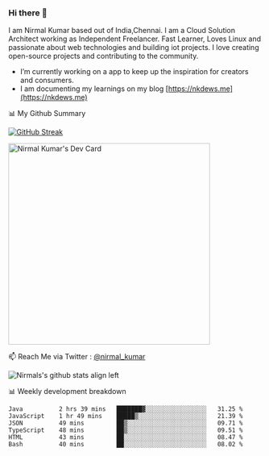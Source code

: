 ### Hi there 👋

 I am Nirmal Kumar based out of India,Chennai. I am a Cloud Solution Architect working as Independent Freelancer. Fast Learner, Loves Linux and passionate about web technologies and building iot projects. I love creating open-source projects and contributing to the community.

- I’m currently working on a app to keep up the inspiration for creators and consumers.
- I am documenting my learnings on my blog [https://nkdews.me](https://nkdews.me)


📊 My Github Summary

[![GitHub Streak](https://github-readme-streak-stats.herokuapp.com?user=nk-gears&theme=dark&hide_border=true&date_format=M%20j%5B%2C%20Y%5D)](https://git.io/streak-stats)

<a href="https://app.daily.dev/nirmal_kumar"><img src="https://api.daily.dev/devcards/a16cfcf02d384b16b41de71ce4d1d811.png?r=8ve" width="400" alt="Nirmal Kumar's Dev Card"/></a>

📫 Reach Me via  Twitter : [@nirmal_kumar](https://twitter.com/nirmal_kumar)

![Nirmals's github stats align left](https://github-readme-stats.vercel.app/api?username=nk-gears&show_icons=true)


📊 Weekly development breakdown

<!--START_SECTION:waka-->

```text
Java          2 hrs 39 mins   ███████▓░░░░░░░░░░░░░░░░░   31.25 %
JavaScript    1 hr 49 mins    █████▒░░░░░░░░░░░░░░░░░░░   21.39 %
JSON          49 mins         ██▒░░░░░░░░░░░░░░░░░░░░░░   09.71 %
TypeScript    48 mins         ██▒░░░░░░░░░░░░░░░░░░░░░░   09.51 %
HTML          43 mins         ██░░░░░░░░░░░░░░░░░░░░░░░   08.47 %
Bash          40 mins         ██░░░░░░░░░░░░░░░░░░░░░░░   08.02 %
```

<!--END_SECTION:waka-->


